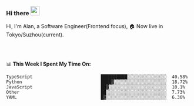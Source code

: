 ### Hi there <img src="https://media.giphy.com/media/hvRJCLFzcasrR4ia7z/giphy.gif" width="25px">

<!-- ![visitors](https://visitor-badge.glitch.me/badge?page_id=dislfyer.dislfyer) -->

Hi, I'm Alan, a Software Engineer(Frontend focus), 🏠 Now live in Tokyo/Suzhou(current).

<br/>
<br/>

📊 **This Week I Spent My Time On:**


<!--START_SECTION:waka-->

```text
TypeScript                          ██████████░░░░░░░░░░░░░░░  40.58%
Python                              ████▓░░░░░░░░░░░░░░░░░░░░  18.72%
JavaScript                          ██▓░░░░░░░░░░░░░░░░░░░░░░  10.1%
Other                               ██░░░░░░░░░░░░░░░░░░░░░░░  7.73%
YAML                                █▓░░░░░░░░░░░░░░░░░░░░░░░  6.36%
```

<!--END_SECTION:waka-->

<!--
**About Me:**
 -->
